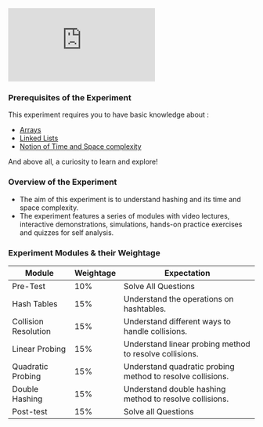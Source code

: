 <!--### Hash Tables Experiment Structure-->
<iframe src="https://www.youtube.com/embed/qNfA8PTXb3k" frameborder="0" allow="autoplay; encrypted-media" allowfullscreen></iframe>


### Prerequisites of the Experiment

This experiment requires you to have basic knowledge about :

  -  [Arrays](https://en.wikipedia.org/wiki/Array_data_structure)
  -  [Linked Lists](https://en.wikipedia.org/wiki/Linked_list)
  -  [Notion of Time and Space complexity](https://en.wikipedia.org/wiki/Time_complexity)

And above all, a curiosity to learn and explore!

### Overview of the Experiment

  -  The aim of this experiment is to understand hashing and its time and space complexity.
  -  The experiment features a series of modules with video lectures, interactive demonstrations, simulations, hands-on practice exercises and quizzes for self analysis.

### Experiment Modules & their Weightage
|Module 	|Weightage |	Expectation|
|-------|---------|------------|
|Pre-Test 	|10% 	|Solve All Questions|
|Hash Tables 	|15% 	|Understand the operations on hashtables.|
|Collision Resolution 	|15% 	|Understand different ways to handle collisions.|
|Linear Probing 	|15% 	|Understand linear probing method to resolve collisions.|
|Quadratic Probing 	|15% 	|Understand quadratic probing method to resolve collisions.|
|Double Hashing 	|15% |	Understand double hashing method to resolve collisions.|
|Post-test 	|15% 	|Solve all Questions|

 
